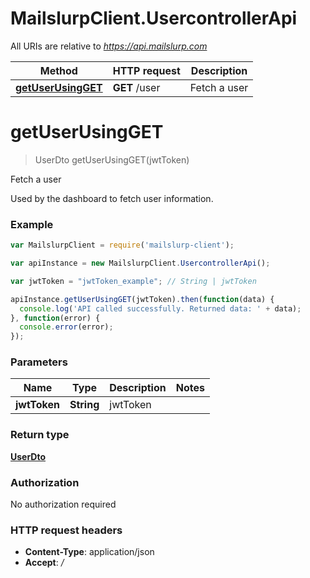 # MailslurpClient.UsercontrollerApi

All URIs are relative to *https://api.mailslurp.com*

Method | HTTP request | Description
------------- | ------------- | -------------
[**getUserUsingGET**](UsercontrollerApi.md#getUserUsingGET) | **GET** /user | Fetch a user


<a name="getUserUsingGET"></a>
# **getUserUsingGET**
> UserDto getUserUsingGET(jwtToken)

Fetch a user

Used by the dashboard to fetch user information.

### Example
```javascript
var MailslurpClient = require('mailslurp-client');

var apiInstance = new MailslurpClient.UsercontrollerApi();

var jwtToken = "jwtToken_example"; // String | jwtToken

apiInstance.getUserUsingGET(jwtToken).then(function(data) {
  console.log('API called successfully. Returned data: ' + data);
}, function(error) {
  console.error(error);
});

```

### Parameters

Name | Type | Description  | Notes
------------- | ------------- | ------------- | -------------
 **jwtToken** | **String**| jwtToken | 

### Return type

[**UserDto**](UserDto.md)

### Authorization

No authorization required

### HTTP request headers

 - **Content-Type**: application/json
 - **Accept**: */*

